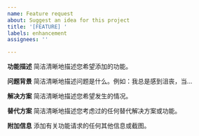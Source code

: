 ```yaml
---
name: Feature request
about: Suggest an idea for this project
title: '[FEATURE] '
labels: enhancement
assignees: ''

---
```


**功能描述**
简洁清晰地描述您希望添加的功能。

**问题背景**
简洁清晰地描述问题是什么。例如：我总是感到沮丧，当...

**解决方案**
简洁清晰地描述您希望发生的情况。

**替代方案**
简洁清晰地描述您考虑过的任何替代解决方案或功能。

**附加信息**
添加有关功能请求的任何其他信息或截图。 